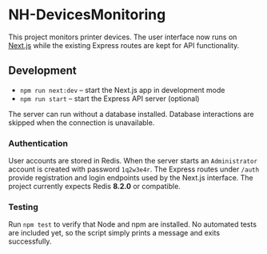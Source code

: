 # NH-DevicesMonitoring

This project monitors printer devices. The user interface now runs on
[Next.js](https://nextjs.org/) while the existing Express routes are kept for
API functionality.

## Development

- `npm run next:dev` – start the Next.js app in development mode
- `npm run start` – start the Express API server (optional)

The server can run without a database installed. Database interactions are
skipped when the connection is unavailable.

### Authentication

User accounts are stored in Redis. When the server starts an `Administrator`
account is created with password `1q2w3e4r`. The Express routes under `/auth`
provide registration and login endpoints used by the Next.js interface.
The project currently expects Redis **8.2.0** or compatible.

### Testing

Run `npm test` to verify that Node and npm are installed. No automated
tests are included yet, so the script simply prints a message and exits
successfully.
